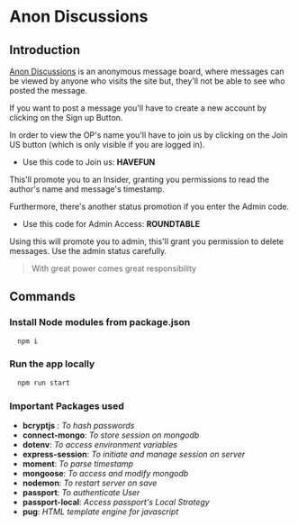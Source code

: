 # Anon Discussions

## Introduction

[Anon Discussions](https://anon-discussions.herokuapp.com/) is an anonymous message board, where messages can be viewed by anyone who visits the site but, they'll not be able to see who posted the message.

If you want to post a message you'll have to create a new account by clicking on the Sign up Button.

In order to view the OP's name you'll have to join us by clicking on the Join US button (which is only visible if you are logged in).

- Use this code to Join us: **HAVEFUN**

This'll promote you to an Insider, granting you permissions to read the author's name and message's timestamp.

Furthermore, there's another status promotion if you enter the Admin code.

- Use this code for Admin Access: **ROUNDTABLE**

Using this will promote you to admin, this'll grant you permission to delete messages. Use the admin status carefully.
> With great power comes great responsibility

## Commands

### Install Node modules from package.json

```sh
  npm i
```

### Run the app locally

```sh
  npm run start
```

### Important Packages used

- **bcryptjs** : *To hash passwords*
- **connect-mongo**: *To store session on mongodb*
- **dotenv**: *To access environment variables*
- **express-session**: *To initiate and manage session on server*
- **moment**: *To parse timestamp*
- **mongoose**: *To access and modify mongodb*
- **nodemon**: *To restart server on save*
- **passport**: *To authenticate User*
- **passport-local**: *Access passport's Local Strategy*
- **pug**: *HTML template engine for javascript*
